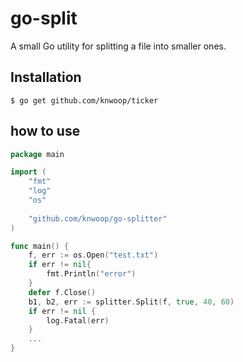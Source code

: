 # go-split

A small Go utility for splitting a file into smaller ones.

## Installation
```shell script
$ go get github.com/knwoop/ticker
```

## how to use
```go
package main

import (
    "fmt"
    "log"
    "os"
    
    "github.com/knwoop/go-splitter"
)

func main() {
    f, err := os.Open("test.txt")
    if err != nil{
        fmt.Println("error")
    }
    defer f.Close() 
    b1, b2, err := splitter.Split(f, true, 40, 60)
    if err != nil {
        log.Fatal(err)
    }
    ...
}
```
